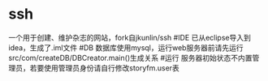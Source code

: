 # ssh
一个用于创建、维护杂志的网站，fork自jkunlin/ssh
#IDE
已从eclipse导入到idea，生成了.iml文件
#DB
数据库使用mysql，运行web服务器前请先运行src/com/createDB/DBCreator.main()生成关系
#运行
服务器初始状态不内置管理员，若要使用管理员身份请自行修改storyfm.user表
